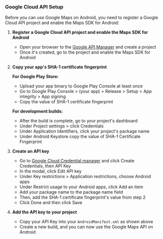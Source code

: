 ### Google Cloud API Setup

Before you can use Google Maps on Android, you need to register a Google Cloud API project and enable the Maps SDK for Android:

1. **Register a Google Cloud API project and enable the Maps SDK for Android**
   - Open your browser to the [Google API Manager](https://console.cloud.google.com/) and create a project
   - Once it's created, go to the project and enable the Maps SDK for Android

2. **Copy your app's SHA-1 certificate fingerprint**
   
   **For Google Play Store:**
   - Upload your app binary to Google Play Console at least once
   - Go to Google Play Console > (your app) > Release > Setup > App integrity > App signing
   - Copy the value of SHA-1 certificate fingerprint
   
   **For development builds:**
   - After the build is complete, go to your project's dashboard
   - Under Project settings > click Credentials
   - Under Application Identifiers, click your project's package name
   - Under Android Keystore copy the value of SHA-1 Certificate Fingerprint

3. **Create an API key**
   - Go to [Google Cloud Credential manager](https://console.cloud.google.com/apis/credentials) and click Create Credentials, then API Key
   - In the modal, click Edit API key
   - Under Key restrictions > Application restrictions, choose Android apps
   - Under Restrict usage to your Android apps, click Add an item
   - Add your package name to the package name field
   - Then, add the SHA-1 certificate fingerprint's value from step 2
   - Click Done and then click Save

4. **Add the API key to your project**
   - Copy your API Key into your `AndroidManifest.xml` as shown above
   - Create a new build, and you can now use the Google Maps API on Android